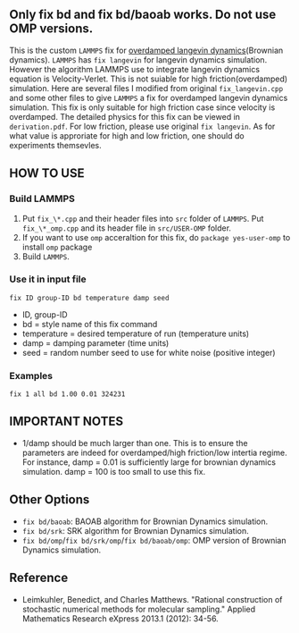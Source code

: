 ## Only fix bd and fix bd/baoab works. Do not use OMP versions.

This is the custom `LAMMPS` fix for [overdamped langevin dynamics](https://en.wikipedia.org/wiki/Brownian_dynamics)(Brownian dynamics). `LAMMPS` has `fix langevin` for langevin dynamics simulation. However the algorithm LAMMPS use to integrate langevin dynamics equation is Velocity-Verlet. This is not suiable for high friction(overdamped) simulation. Here are several files I modified from original `fix_langevin.cpp` and some other files to give `LAMMPS` a fix for overdamped langevin dynamics simulation. This fix is only suitable for high friction case since velocity is overdamped. The detailed physics for this fix can be viewed in `derivation.pdf`. For low friction, please use original `fix langevin`. As for what value is approriate for high and low friction, one should do experiments themsevles.

## HOW TO USE

### Build LAMMPS

1. Put `fix_\*.cpp` and their header files into `src` folder of `LAMMPS`. Put `fix_\*_omp.cpp` and its header file in `src/USER-OMP` folder.
2. If you want to use `omp` acceraltion for this fix, do `package yes-user-omp` to install `omp` package
3. Build `LAMMPS`.

### Use it in input file

```
fix ID group-ID bd temperature damp seed
```

* ID, group-ID
* bd = style name of this fix command
* temperature = desired temperature of run (temperature units)
* damp = damping parameter (time units)
* seed = random number seed to use for white noise (positive integer)

### Examples

```
fix 1 all bd 1.00 0.01 324231
```

## IMPORTANT NOTES

* 1/damp should be much larger than one. This is to ensure the parameters are indeed for overdamped/high friction/low intertia regime. For instance, damp = 0.01 is sufficiently large for brownian dynamics simulation. damp = 100 is too small to use this fix.

## Other Options

* `fix bd/baoab`: BAOAB algorithm for Brownian Dynamics simulation.
* `fix bd/srk`: SRK algorithm for Brownian Dynamics simulation.
* `fix bd/omp`/`fix bd/srk/omp`/`fix bd/baoab/omp`: OMP version of Brownian Dynamics simulation.

## Reference

* Leimkuhler, Benedict, and Charles Matthews. "Rational construction of stochastic numerical methods for molecular sampling." Applied Mathematics Research eXpress 2013.1 (2012): 34-56.
